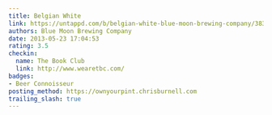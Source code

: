 ```yaml
---
title: Belgian White
link: https://untappd.com/b/belgian-white-blue-moon-brewing-company/3839
authors: Blue Moon Brewing Company
date: 2013-05-23 17:04:53
rating: 3.5
checkin:
  name: The Book Club
  link: http://www.wearetbc.com/
badges:
- Beer Connoisseur
posting_method: https://ownyourpint.chrisburnell.com
trailing_slash: true
---
```

